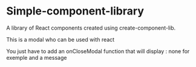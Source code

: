 # Simple-component-library

A library of React components created using create-component-lib.

This is a modal who can be used with react 

You just have to add an onCloseModal function that will display : none for exemple and a message 

